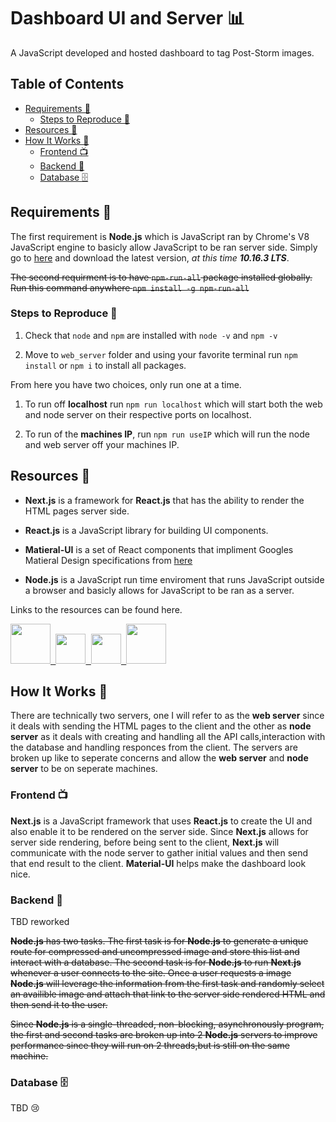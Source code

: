 # Dashboard UI and Server 📊 <!-- omit in toc -->

A JavaScript developed and hosted dashboard to tag Post-Storm images.

## Table of Contents <!-- omit in toc -->

- [Requirements 📝](#requirements-)
	- [Steps to Reproduce 🔎](#steps-to-reproduce-)
- [Resources 💎](#resources-)
- [How It Works 🤔](#how-it-works-)
	- [Frontend 📺](#frontend-)
	- [Backend 📡](#backend-)
	- [Database 🗄️](#database-️)

## Requirements 📝

The first requirement is **Node.js** which is JavaScript ran by Chrome's V8 JavaScript engine to basicly allow JavaScript to be ran server side. Simply go to [here](https://nodejs.org/en/) and download the latest version, *at this time **10.16.3 LTS***.

~~The second requirment is to have `npm-run-all` package installed globally. Run this command anywhere `npm install -g npm-run-all`~~

### Steps to Reproduce 🔎

1. Check that `node` and `npm` are installed with `node -v` and `npm -v`

2. Move to `web_server` folder and using your favorite terminal run `npm install` or `npm i` to install all packages.

From here you have two choices, only run one at a time.

1. To run off **localhost** run `npm run localhost` which will start both the web and node server on their respective ports on localhost.

2. To run of the **machines IP**, run `npm run useIP` which will run the node and web server off your machines IP.

## Resources 💎

- **Next.js** is a framework for **React.js** that has the ability to render the HTML pages server side.
  
- **React.js** is a JavaScript library for building UI components.

- **Matieral-UI** is a set of React components that impliment Googles Matieral Design specifications from [here](https://material.io/design/introduction/)

- **Node.js** is a JavaScript run time enviroment that runs JavaScript outside a browser and basicly allows for JavaScript to be ran as a server.

Links to the resources can be found here.

<p >

<a href="https://nextjs.org/">
	<kbd>
		<img src="https://seeklogo.com/images/N/next-js-logo-7929BCD36F-seeklogo.com.png" width="64">
	</kbd>
</a>
<a href="https://reactjs.org/">
	<kbd>
		<img src="https://cdn4.iconfinder.com/data/icons/logos-3/600/React.js_logo-512.png" width="48">
	</kbd>
</a>
<a href="https://material-ui.com/">
	<kbd>
		<img src="https://material-ui.com/static/images/material-ui-logo.svg" width="48">
	</kbd>
</a>

<a href="https://nodejs.org/">
	<kbd>
		<img src="https://nodejs.org/static/images/logos/nodejs-new-pantone-black.png" width="64">
	</kbd>
</a>


</p>


<p align="center">
  
</p>

## How It Works 🤔

There are technically two servers, one I will refer to as the **web server** since it deals with sending the HTML pages to the client and the other as **node server** as it deals with creating and handling all the API calls,interaction with the database and handling responces from the client. The servers are broken up like to seperate concerns and allow the **web server** and **node server** to be on seperate machines.

### Frontend 📺

**Next.js** is a JavaScript framework that uses **React.js** to create the UI and also enable it to be rendered on the server side. Since **Next.js** allows for server side rendering, before being sent to the client, **Next.js** will communicate with the node server to gather initial values and then send that end result to the client. **Material-UI** helps make the dashboard look nice.

### Backend 📡

TBD reworked

~~**Node.js** has two tasks. The first task is for **Node.js** to generate a unique route for compressed and uncompressed image and store this list and interact with a database. The second task is for **Node.js** to run **Next.js** whenever a user connects to the site. Once a user requests a image **Node.js** will leverage the information from the first task and randomly select an availible image and attach that link to the server side rendered HTML and then send it to the user.~~

~~Since **Node.js** is a  single-threaded, non-blocking, asynchronously program, the first and second tasks are broken up into 2 **Node.js** servers to improve performance since they will run on 2 threads,but is still on the same machine.~~

### Database 🗄️

TBD 😢
